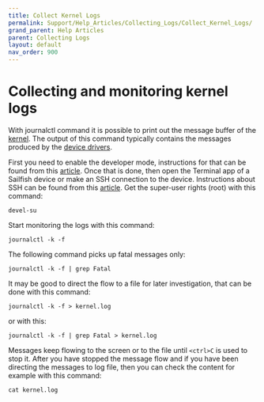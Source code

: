 ```yaml
---
title: Collect Kernel Logs
permalink: Support/Help_Articles/Collecting_Logs/Collect_Kernel_Logs/
grand_parent: Help Articles
parent: Collecting Logs
layout: default
nav_order: 900
---
```


# Collecting and monitoring kernel logs
With journalctl command it is possible to print out the message buffer of the [kernel](https://en.wikipedia.org/wiki/Kernel_(computer_science)). The output of this command typically contains the messages produced by the [device drivers](https://en.wikipedia.org/wiki/Device_drivers).

First you need to enable the developer mode, instructions for that can be found from this [article](/Support/Help_Articles/Enabling_Developer_Mode/).
Once that is done, then open the Terminal app of a Sailfish device or make an SSH connection to the device. Instructions about SSH can be found from this [article](/Support/Help_Articles/SSH_and_SCP/). Get the super-user rights (root) with this command:
```
devel-su
```
Start monitoring the logs with this command:
```
journalctl -k -f
```

The following command picks up fatal messages only:
```
journalctl -k -f | grep Fatal
```

It may be good to direct the flow to a file for later investigation, that can be done with this command:
```
journalctl -k -f > kernel.log
```
or with this:
```
journalctl -k -f | grep Fatal > kernel.log
```

Messages keep flowing to the screen or to the file until ```<ctrl>C``` is used to stop it.
After you have stopped the message flow and if you have been directing the messages to log file, then you can check the content for example with this command:
```
cat kernel.log
```
